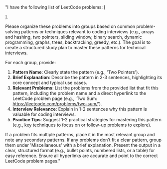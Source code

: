 "I have the following list of LeetCode problems: 
[

].

Please organize these problems into groups based on common problem-solving patterns or techniques relevant to coding interviews (e.g., arrays and hashing, two pointers, sliding window, binary search, dynamic programming, graphs, trees, backtracking, greedy, etc.). The goal is to create a structured study plan to master these patterns for technical interviews.

For each group, provide:
1. **Pattern Name**: Clearly state the pattern (e.g., 'Two Pointers').
2. **Brief Explanation**: Describe the pattern in 2-3 sentences, highlighting its core concept and typical use cases.
3. **Relevant Problems**: List the problems from the provided list that fit this pattern, including the problem name and a direct hyperlink to the LeetCode problem page (e.g., 'Two Sum: https://leetcode.com/problems/two-sum/').
4. **Interview Relevance**: Explain in 1-2 sentences why this pattern is valuable for coding interviews.
5. **Practice Tips**: Suggest 1-2 practical strategies for mastering this pattern (e.g., key techniques to focus on or follow-up problems to explore).

If a problem fits multiple patterns, place it in the most relevant group and note any secondary patterns. If any problems don’t fit a clear pattern, group them under 'Miscellaneous' with a brief explanation. Present the output in a clear, structured format (e.g., bullet points, numbered lists, or a table) for easy reference. Ensure all hyperlinks are accurate and point to the correct LeetCode problem pages."
